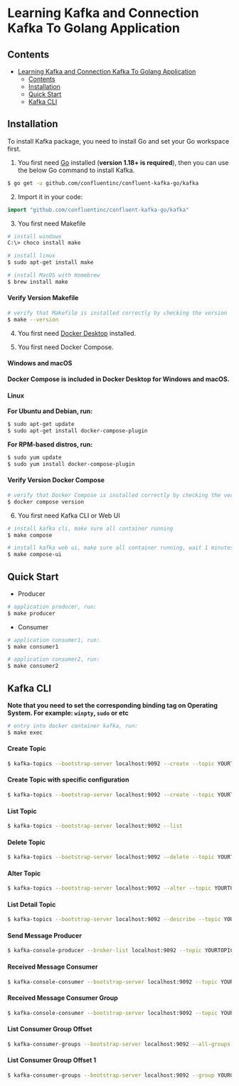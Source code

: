 # Learning Kafka and Connection Kafka To Golang Application

## Contents

- [Learning Kafka and Connection Kafka To Golang Application](#learning-kafka-and-connection-kafka-to-golang-application)
  - [Contents](#contents)
  - [Installation](#installation)
  - [Quick Start](#quick-start)
  - [Kafka CLI](#kafka-cli)

## Installation

To install Kafka package, you need to install Go and set your Go workspace first.

1.  You first need [Go](https://golang.org/) installed (**version 1.18+ is required**), then you can use the below Go command to install Kafka.

```sh
$ go get -u github.com/confluentinc/confluent-kafka-go/kafka
```

2. Import it in your code:

```go
import "github.com/confluentinc/confluent-kafka-go/kafka"
```

3. You first need Makefile

```sh
# install windows
C:\> choco install make
```

```sh
# install linux
$ sudo apt-get install make
```

```sh
# install MacOS with Homebrew
$ brew install make
```

#### Verify Version Makefile

```sh
# verify that Makefile is installed correctly by checking the version
$ make --version
```

4. You first need [Docker Desktop](https://www.docker.com/products/docker-desktop/) installed.

5. You first need Docker Compose.

#### Windows and macOS

**Docker Compose is included in Docker Desktop for Windows and macOS.**

#### Linux

**For Ubuntu and Debian, run:**

```sh
$ sudo apt-get update
$ sudo apt-get install docker-compose-plugin
```

**For RPM-based distros, run:**

```sh
$ sudo yum update
$ sudo yum install docker-compose-plugin
```

#### Verify Version Docker Compose

```sh
# verify that Docker Compose is installed correctly by checking the version
$ docker compose version
```

6. You first need Kafka CLI or Web UI

```sh
# install kafka cli, make sure all container running
$ make compose
```

```sh
# install kafka web ui, make sure all container running, wait 1 minutes, then open to browser http://localhost:9021
$ make compose-ui
```

## Quick Start

- Producer

```sh
# application producer, run:
$ make producer
```

- Consumer

```sh
# application consumer1, run:
$ make consumer1
```

```sh
# application consumer2, run:
$ make consumer2
```

## Kafka CLI

**Note that you need to set the corresponding binding tag on Operating System. For example: `winpty`, `sudo` or etc**

```sh
# entry into docker container kafka, run:
$ make exec
```

#### Create Topic

```sh
$ kafka-topics --bootstrap-server localhost:9092 --create --topic YOURTOPIC
```

#### Create Topic with specific configuration

```sh
$ kafka-topics --bootstrap-server localhost:9092 --create --topic YOURTOPIC --replication-factor 1 --partitions 3 --config "cleanup.policy=compact" --config "delete.retention.ms=100"  --config "segment.bytes=204800" --config "min.cleanable.dirty.ratio=0.01"
```

#### List Topic

```sh
$ kafka-topics --bootstrap-server localhost:9092 --list
```

#### Delete Topic

```sh
$ kafka-topics --bootstrap-server localhost:9092 --delete --topic YOURTOPIC
```

#### Alter Topic

```sh
$ kafka-topics --bootstrap-server localhost:9092 --alter --topic YOURTOPIC --partitions 3
```

#### List Detail Topic

```sh
$ kafka-topics --bootstrap-server localhost:9092 --describe --topic YOURTOPIC
```

#### Send Message Producer

```sh
$ kafka-console-producer --broker-list localhost:9092 --topic YOURTOPIC
```

#### Received Message Consumer

```sh
$ kafka-console-consumer --bootstrap-server localhost:9092 --topic YOURTOPIC --from-beginning
```

#### Received Message Consumer Group

```sh
$ kafka-console-consumer --bootstrap-server localhost:9092 --topic YOURTOPIC --group YOURGROUP --from-beginning
```

#### List Consumer Group Offset

```sh
$ kafka-consumer-groups --bootstrap-server localhost:9092 --all-groups --all-topics --describe
```

#### List Consumer Group Offset 1

```sh
$ kafka-consumer-groups --bootstrap-server localhost:9092 --group YOURGROUP --describe
```
